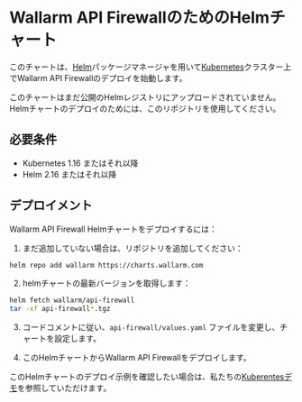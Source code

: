 # Wallarm API FirewallのためのHelmチャート

このチャートは、[Helm](https://helm.sh/)パッケージマネージャを用いて[Kubernetes](http://kubernetes.io/)クラスター上でWallarm API Firewallのデプロイを始動します。

このチャートはまだ公開のHelmレジストリにアップロードされていません。Helmチャートのデプロイのためには、このリポジトリを使用してください。

## 必要条件

* Kubernetes 1.16 またはそれ以降
* Helm 2.16 またはそれ以降

## デプロイメント

Wallarm API Firewall Helmチャートをデプロイするには：

1. まだ追加していない場合は、リポジトリを追加してください：

```bash
helm repo add wallarm https://charts.wallarm.com
```

2. helmチャートの最新バージョンを取得します：

```bash
helm fetch wallarm/api-firewall
tar -xf api-firewall*.tgz
```

3. コードコメントに従い、`api-firewall/values.yaml` ファイルを変更し、チャートを設定します。

4. このHelmチャートからWallarm API Firewallをデプロイします。

このHelmチャートのデプロイ示例を確認したい場合は、私たちの[Kuberentesデモ](https://github.com/wallarm/api-firewall/tree/main/demo/kubernetes)を参照していただけます。